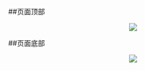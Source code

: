 ##页面顶部
<p align="center">
<img src="https://capsule-render.vercel.app/api?type=waving&color=timeGradient&height=300&&section=header&text={大标题}&fontSize=90&fontAlign=50&fontAlignY=30&desc={小标题}&descAlign=50&descSize=30&descAlignY=60&animation=twinkling" />
</p>

##页面底部
<p align="center">
<img src="https://capsule-render.vercel.app/api?type=waving&color=timeGradient&height=300&&section=footer&text={TITLE}&fontSize=90&fontAlign=50&fontAlignY=70&desc={SUB_TITLE}&descAlign=50&descSize=30&descAlignY=40&animation=twinkling" />
</p>
